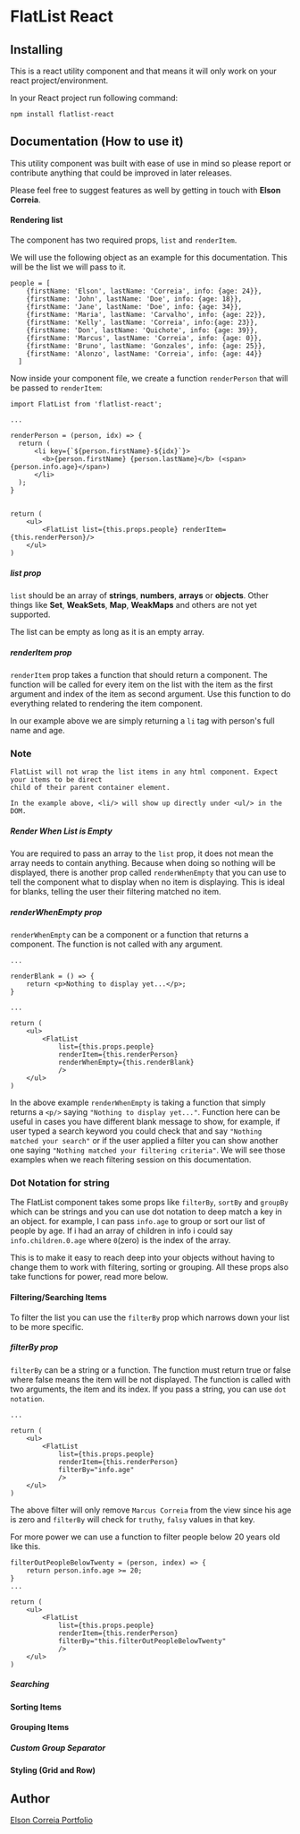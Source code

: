 # FlatList React

## Installing

This is a react utility component and that means it will only work on your react project/environment. 

In your React project run following command:

```npm install flatlist-react```

## Documentation (How to use it)

This utility component was built with ease of use in mind so please report or contribute anything that could be
improved in later releases.

Please feel free to suggest features as well by getting in touch with **Elson Correia**.

#### Rendering list

The component has two required props, `list` and `renderItem`.

We will use the following object as an example for this documentation. This will be the list we will pass to it.

```
people = [
    {firstName: 'Elson', lastName: 'Correia', info: {age: 24}},
    {firstName: 'John', lastName: 'Doe', info: {age: 18}},
    {firstName: 'Jane', lastName: 'Doe', info: {age: 34}},
    {firstName: 'Maria', lastName: 'Carvalho', info: {age: 22}},
    {firstName: 'Kelly', lastName: 'Correia', info:{age: 23}},
    {firstName: 'Don', lastName: 'Quichote', info: {age: 39}},
    {firstName: 'Marcus', lastName: 'Correia', info: {age: 0}},
    {firstName: 'Bruno', lastName: 'Gonzales', info: {age: 25}},
    {firstName: 'Alonzo', lastName: 'Correia', info: {age: 44}}
  ]
```

Now inside your component file, we create a function `renderPerson` that will be passed to `renderItem`:

```
import FlatList from 'flatlist-react';

...

renderPerson = (person, idx) => {
  return (
      <li key={`${person.firstName}-${idx}`}>
        <b>{person.firstName} {person.lastName}</b> (<span>{person.info.age}</span>)
      </li>
  );
}


return (
    <ul>
        <FlatList list={this.props.people} renderItem={this.renderPerson}/>
    </ul>
)

```
##### list prop
`list` should be an array of **strings**, **numbers**, **arrays** or **objects**. 
Other things like **Set**, **WeakSets**, **Map**, **WeakMaps** and others are not yet supported.

The list can be empty as long as it is an empty array.

##### renderItem prop
`renderItem` prop takes a function that should return a component. The function will be called for every item on the
list with the item as the first argument and index of the item as second argument. Use this function to do everything
related to rendering the item component.

In our example above we are simply returning a `li` tag with person's full name and age.

### Note

```
FlatList will not wrap the list items in any html component. Expect your items to be direct 
child of their parent container element. 

In the example above, <li/> will show up directly under <ul/> in the DOM.
```


##### Render When List is Empty

You are required to pass an array to the `list` prop, it does not mean the array needs to contain anything. Because
when doing so nothing will be displayed, there is another prop called `renderWhenEmpty` that you can use to tell the
component what to display when no item is displaying. This is ideal for blanks, telling the user their filtering matched
no item.

##### renderWhenEmpty prop
`renderWhenEmpty` can be a component or a function that returns a component. The function is 
not called with any argument.

```
...

renderBlank = () => {
    return <p>Nothing to display yet...</p>;
}

...

return (
    <ul>
        <FlatList 
            list={this.props.people} 
            renderItem={this.renderPerson}
            renderWhenEmpty={this.renderBlank}
            />
    </ul>
)
```
In the above example `renderWhenEmpty` is taking a function that simply returns a `<p/>` saying `"Nothing to display yet..."`.
Function here can be useful in cases you have different blank message to show, for example, if user typed a search
keyword you could check that and say `"Nothing matched your search"` or if the user applied a filter you can show another
one saying `"Nothing matched your filtering criteria"`. We will see those examples when we reach filtering session on
this documentation.

### Dot Notation for string
The FlatList component takes some props like `filterBy`, `sortBy` and `groupBy` which can be strings and you can use
dot notation to deep match a key in an object. for example, I can pass `info.age` to group or sort our list of people by
age. If i had an array of children in info i could say `info.children.0.age` where `0`(zero) is the index of the array.

This is to make it easy to reach deep into your objects without having to change them to work with filtering, sorting or
grouping. All these props also take functions for power, read more below.

#### Filtering/Searching Items
To filter the list you can use the `filterBy` prop which narrows down your list to be more specific.

##### filterBy prop
`filterBy` can be a string or a function. The function must return true or false where false means the item will be 
not displayed. The function is called with two arguments, the item and its index. If you pass a string, you can use 
`dot notation`. 

```
...

return (
    <ul>
        <FlatList 
            list={this.props.people} 
            renderItem={this.renderPerson}
            filterBy="info.age"
            />
    </ul>
)
```
The above filter will only remove `Marcus Correia` from the view since his age is zero and `filterBy` will check for
`truthy`, `falsy` values in that key. 

For more power we can use a function to filter people below 20 years old like this.

```
filterOutPeopleBelowTwenty = (person, index) => {
    return person.info.age >= 20;
}
...

return (
    <ul>
        <FlatList 
            list={this.props.people} 
            renderItem={this.renderPerson}
            filterBy="this.filterOutPeopleBelowTwenty"
            />
    </ul>
)
```

##### Searching

#### Sorting Items

#### Grouping Items

##### Custom Group Separator

#### Styling (Grid and Row)

## Author

[Elson Correia Portfolio](https://elsoncorreia.com/)

